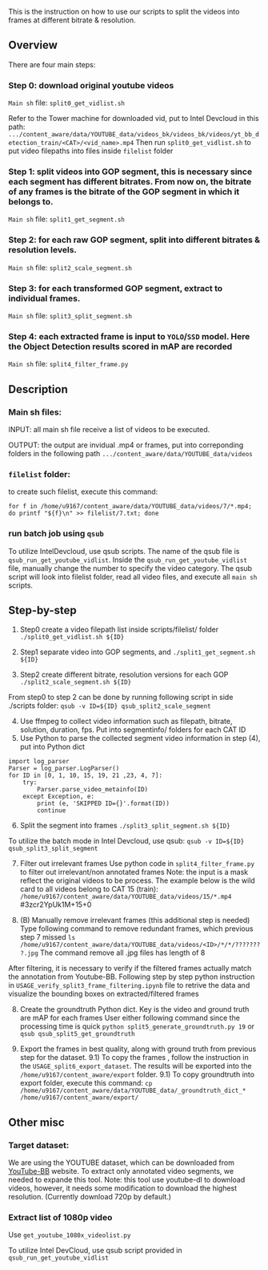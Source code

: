 This is the instruction on how to use our scripts to split the videos into frames at different bitrate & resolution.

## Overview
There are four main steps:
### Step 0: download original youtube videos
`Main sh` file: `split0_get_vidlist.sh`

Refer to the Tower machine for downloaded vid, put to Intel Devcloud in this path:
`.../content_aware/data/YOUTUBE_data/videos_bk/videos_bk/videos/yt_bb_detection_train/<CAT>/<vid_name>.mp4`
Then run `split0_get_vidlist.sh` to put video filepaths into files inside `filelist` folder

### Step 1: split videos into GOP segment, this is necessary since each segment has different bitrates. From now on, the bitrate of any frames is the bitrate of the GOP segment in which it belongs to.
`Main sh` file: `split1_get_segment.sh`

### Step 2: for each raw GOP segment, split into different bitrates & resolution levels.
`Main sh` file: `split2_scale_segment.sh`

### Step 3: for each transformed GOP segment, extract to individual frames.
`Main sh` file: `split3_split_segment.sh`

### Step 4: each extracted frame is input to `YOLO`/`SSD` model. Here the Object Detection results scored in mAP are recorded
`Main sh` file: `split4_filter_frame.py`

## Description
### Main sh files:
INPUT: all main sh file receive a list of videos to be executed. 

OUTPUT: the output are invidual .mp4 or frames, put into correponding folders in the following path
```.../content_aware/data/YOUTUBE_data/videos```

### `filelist` folder: 
to create such filelist, execute this command:

```for f in /home/u9167/content_aware/data/YOUTUBE_data/videos/7/*.mp4; do printf "${f}\n" >> filelist/7.txt; done```

### run batch job using `qsub`
To utilize IntelDevcloud, use qsub scripts. The name of the qsub file is `qsub_run_get_youtube_vidlist`.
Inside the `qsub_run_get_youtube_vidlist` file, manually change the number to specify the video category. The qsub script will look into filelist folder, read all video files, and execute all `main sh` scripts.

## Step-by-step
1) Step0 create a video filepath list inside scripts/filelist/ folder
```./split0_get_vidlist.sh ${ID}```

2) Step1 separate video into GOP segments, and 
```./split1_get_segment.sh ${ID}```

3) Step2 create different bitrate, resolution versions for each GOP
```./split2_scale_segment.sh ${ID}```

From step0 to step 2 can be done by running following script in side ./scripts folder:
```qsub -v ID=${ID} qsub_split2_scale_segment```

4) Use ffmpeg to collect video information such as filepath, bitrate, solution, duration, fps. 
Put into segmentinfo/ folders for each CAT ID
5) Use Python to parse the collected segment video information in step (4), put into Python dict
```
import log_parser
Parser = log_parser.LogParser()
for ID in [0, 1, 10, 15, 19, 21 ,23, 4, 7]:
    try:
        Parser.parse_video_metainfo(ID)
    except Exception, e:
        print (e, 'SKIPPED ID={}'.format(ID))
        continue
```
6) Split the segment into frames
```./split3_split_segment.sh ${ID}```

To utilize the batch mode in Intel Devcloud, use qsub:
```qsub -v ID=${ID} qsub_split3_split_segment```

7) Filter out irrelevant frames
Use python code in `split4_filter_frame.py` to filter out irrelevant/non annotated frames
Note: the input is a mask reflect the original videos to be process. The example below is the wild card to all videos belong to CAT 15 (train):
```/home/u9167/content_aware/data/YOUTUBE_data/videos/15/*.mp4``` #3zcr2YpUk1M+15+0

7) (B) Manually remove irrelevant frames (this additional step is needed)
Type following command to remove redundant frames, which previous step 7 missed
```ls /home/u9167/content_aware/data/YOUTUBE_data/videos/<ID>/*/*/????????.jpg```
The command remove all .jpg files has length of 8

After filtering, it is necessary to verify if the filtered frames actually match the annotation from Youtube-BB. Following step by step python instruction in `USAGE_verify_split3_frame_filtering.ipynb` file to retrive the data and visualize the bounding boxes on extracted/filtered frames

8) Create the groundtruth Python dict. Key is the video and ground truth are mAP for each frames
User either following command since the processing time is quick
```python split5_generate_groundtruth.py 19```
or
```qsub qsub_split5_get_groundtruth```

9) Export the frames in best quality, along with ground truth from previous step for the dataset.
9.1) To copy the frames , follow the instruction in the `USAGE_split6_export_dataset`. 
The results will be exported into the `/home/u9167/content_aware/export` folder.
9.1) To copy groundtruth into export folder, execute this command:
```cp /home/u9167/content_aware/data/YOUTUBE_data/_groundtruth_dict_* /home/u9167/content_aware/export/```



## Other misc
### Target dataset:
We are using the YOUTUBE dataset, which can be downloaded from [YouTube-BB](https://research.google.com/youtube-bb/) website. To extract only annotated video segments, we needed to expande this tool. Note: this tool use youtube-dl to download videos, however, it needs some modification to download the highest resolution. (Currently download 720p by default.)

### Extract list of 1080p video
Use `get_youtube_1080x_videolist.py`

To utilize Intel DevCloud, use qsub script provided in `qsub_run_get_youtube_vidlist`

